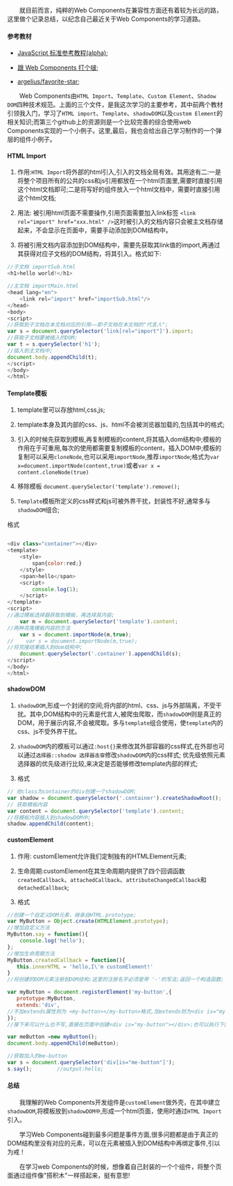 　　就目前而言，纯粹的Web Components在兼容性方面还有着较为长远的路，这里做个记录总结，以纪念自己最近关于Web Components的学习道路。

#### 参考教材

* [JavaScript 标准参考教程(alpha)](http://javascript.ruanyifeng.com/htmlapi/webcomponents.html);

* [跟 Web Components 打个啵](https://segmentfault.com/a/1190000002931974);

* [argelius/favorite-star](https://github.com/argelius/favorite-star);


　　Web Components由`HTML Import`、`Template`、`Custom Element`、`Shadow DOM`四种技术规范。上面的三个文件，是我这次学习的主要参考，其中前两个教材引领我入门，学习了`HTML import`、`Template`、`shadowDOM`以及`custom Element`的相关知识;而第三个github上的资源则是一个比较完善的综合使用web Components实现的一个小例子。这里,最后，我也会给出自己学习制作的一个弹层的组件小例子。

#### HTML Import

1. 作用:`HTML Import`将外部的html引入,引入的文档全局有效。其用途有二:一是将整个项目所有的公共的css和js引用都放在一个html页面里,需要时直接引用这个html文档即可;二是将写好的组件放入一个html文档中，需要时直接引用这个html文档;

2. 用法: 被引用html页面不需要操作,引用页面需要加入link标签 `<link rel="import" href="xxx.html" />`这时被引入的文档内容只会被主文档存储起来，不会显示在页面中，需要手动添加到DOM结构中。

3. 将被引用文档内容添加到DOM结构中，需要先获取其link值的import,再通过其获得对应子文档的DOM结构，将其引入。格式如下:
```javascript
//子文档 importSub.html
<h1>hello world!</h1>

//主文档 importMain.html
<head lang="en">
    <link rel="import" href="importSub.html"/>
</head>
<body>
<script>
//获取到子文档在本文档对应的引用——即子文档在本文档的"代言人";
var s = document.querySelector('link[rel="import"]').import;
//获取子文档要被插入的DOM;
var t = s.querySelector('h1');
//插入到主文档中;
document.body.appendChild(t);
</script>
</body>
</html>

```

#### Template模板

1. template里可以存放html,css,js;

2. template本身及其内部的css、js、html不会被浏览器加载的,包括其中的格式;

3. 引入的时候先获取到模板,再复制模板的content,将其插入dom结构中;模板的作用在于可重用,每次的使用都需要复制模板的content，插入DOM中;模板的复制可以采用`cloneNode`,也可以采用`importNode`,推荐`importNode`;格式为`var x=document.importNode(content,true)`或者`var x = content.cloneNode(true)`

4. 移除模板 `document.querySelector('template').remove();`

5. `Template`模板所定义的css样式和js可被外界干扰，封装性不好,通常多与`shadowDOM`组合;

格式
```javascript

<div class="container"></div>
<template>
    <style>
        span{color:red;}
    </style>
    <span>hello</span>
    <script>
        console.log(1);
    </script>
</template>
<script>
//通过模板选择器获取到模板，再选择其内容;
    var m = document.querySelector('template').content;
//两种克隆模板内容的方法
    var s = document.importNode(m,true);
//    var s = document.importNode(m,true);
//将克隆结果插入到dom结构中;
    document.querySelector('.container').appendChild(s);
</script>
</body>
</html>
```

#### shadowDOM

1. `shadowDOM`,形成一个封闭的空间;将内部的html、css、js与外部隔离，不受干扰。其中,DOM结构中的元素是代言人,被爬虫爬取，而`shadowDOM`则是真正的DOM，用于展示内容,不会被爬取。多与`template`组合使用，使`template`内的css、js不受外界干扰。

2. `shadowDOM`内的模板可以通过`:host{}`来修改其外部容器的css样式,在外部也可以通过`选择器::shadow 选择器击穿`修改`shadowDOM`内的css样式; 优先级依照元素选择器的优先级进行比较,来决定是否能够修改template内部的样式;

3. 格式
```javascript
// 给class为container的div创建一个shadowDOM;
var shadow = document.querySelector('.container').createShadowRoot();
// 获取模板内容
var content = document.querySelector('template').content;
//将模板内容插入到shadowDOM中;
shadow.appendChild(content);
```

#### customElement

1. 作用: customElement允许我们定制独有的HTMLElement元素;

2. 生命周期:customElement在其生命周期内提供了四个回调函数`createdCallback`、`attachedCallback`、`attributeChangedCallback`和`detachedCallback`;

3. 格式
```javascript
//创建一个自定义DOM元素，继承自HTML.prototype;
var MyButton = Object.create(HTMLElement.prototype);
//增加自定义方法
MyButton.say = function(){
    console.log('hello');
};
//增加生命周期方法
MyButton.createdCallback = function(){
   this.innerHTML = 'hello,I\'m customElement!'
}
//将创建的DOM元素注册到DOM结构;这里的注册名字必须是带 '-'的写法;返回一个构造函数;

var myButton = document.registerElement('my-button',{
   prototype:MyButton,
   extends:'div',
//不加extends属性则为 <my-button></my-button>格式,加extends则为<div is="my-button"></div>格式
});
//接下来可以什么也不写,直接在页面中创建<div is="my-button"></div>;也可以执行下面的方法,自动添加;

var meButton =new myButton();
document.body.appendChild(meButton);

//获取加入的me-button
var s = document.querySelector('div[is="me-button"]');
s.say();        //output:hello;

```

#### 总结

　　我理解的Web Components开发组件是`customElement`做外壳，在其中建立`shadowDOM`,将模板放到`shadowDOM中`,形成一个html页面，使用时通过`HTML Import`引入。

　　学习Web Components碰到最多问题是事件方面,很多问题都是由于真正的DOM结构里没有对应的元素，可以在元素被插入到DOM结构中再绑定事件,引以为戒！

　　在学习web Components的时候，想像着自己封装的一个个组件，将整个页面通过组件像"搭积木"一样搭起来，挺有意思!

　